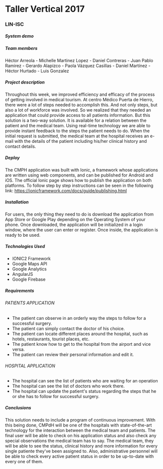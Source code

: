 # Taller Vertical 2017
### LIN-ISC
##### System demo 
##### Team members
Héctor Arreola - 
Michelle Martinez Lopez -
Daniel Contreras -
Juan Pablo Ramirez -
Gerardo Alapizco -
Paola Vázquez Casillas -
Daniel Martínez - 
Héctor Hurtado -
Luis Gonzalez

##### Project description
Throughout this week, we improved efficiency and efficacy of the process of getting involved in medical tourism. At centro Médico Puerta de Hierro, there were a lot of steps needed to accomplish this. And not only steps, but also a lot of workforce was involved. So we realized that they needed an application that could provide access to all patients information. But this solution is a two-way solution. It is available for a relation between the patient and the medical team. Using real-time technology we are able to provide instant feedback to the steps the patient needs to do. When the initial request is submitted, the medical team at the hospital receives an e-mail with the details of the patient including his/her clinical history and contact details.  

##### Deploy
The CMPH application was built with Ionic, a framework whose applications are written using web components, and can be published for Android and iOS. The official Ionic page shows how to publish the application on both platforms. To follow step by step instructions can be seen in the following link: https://ionicframework.com/docs/guide/publishing.html

##### Installation
For users, the only thing they need to do is download the application from App Store or Google Play depending on the Operating System of your phone. Once downloaded, the application will be initialized in a login window, where the user can enter or register. Once inside, the application is ready to be used.

##### Technologies Used
* IONIC2 Framework 
* Google Maps API
* Google Analytics
* AngularJS
* Google Firebase

##### Requirements
###### PATIENTS APPLICATION
- The patient can observe in an orderly way the steps to follow for a successful surgery.
- The patient can simply contact the doctor of his choice.
- The patient can locate different places around the hospital, such as hotels, restaurants, tourist places, etc.
- The patient know how to get to the hospital from the airport and vice versa.
- The patient can review their personal information and edit it.

###### HOSPITAL APPLICATION
- The hospital can see the list of patients who are waiting for an operation
- The hospital can see the list of doctors who work there.
- The hospital can update the patient's status regarding the steps that he or she has to follow for successful surgery.

##### Conclusions
This solution needs to include a program of continuous improvement. With this being done, CMPdH will be one of the hospitals with state-of-the-art technology for the interaction between the medical team and patients. The final user will be able to check on his application status and also check any special observations the medical team has to say. The medical team, they will be able to see the status, clinical history and more information for every single patiente they've been assigned to. Also, administrative personnel will be able to check every active patient status in order to be up-to-date with every one of them.
